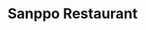 ---
layout: place
title: "Sanppo Restaurant"
permalink: /california/san-francisco/sanppo-restaurant.html
stateAbbr: CA
stateName: California
cityName: San Francisco
place_id: ChIJn1sm1LiAhYARosRri7ggk3w
photos:
  - name: >-
      places/ChIJn1sm1LiAhYARosRri7ggk3w/photos/AeeoHcK7bHJT-bbRHfoETE9VinF5mXDgQi2xF643_DmXtZHvHDdArPGkIw_LCdBRTFsOBEb2xoDh_H1QPhUfXz3sRcDNC3QMw8lQH5fD1kvUeJCdLdaWS7xL1RB5eAgXglFD1D23pkBWfg1sSWxYe91v3tloswUoImHWXUrX-bT26zTkLosLU3FC46e-dcWaYzHEuW3XqNiIhc6cNjwdSTp2gu7_cjJygJYIdcnmMqsKui6s2o5z210Sm5CqabAFe3vUY9QSuSaqfVDdIt_G4dVP--xRA5tY7tXtLjhEOl6zSvxFZpDWtLoF1Lbx3INSml2lHL1gKRP0eeLuahWMnLswUecpMl8w5ZzL-__sj0z8p3Ogtx1H9QoG45quWBhI6TNQDF0lxDHRWJcaf2UfrtBhhPFk4z8WFICPlubSF8O9BYM
    widthPx: 4000
    heightPx: 2992
    authorAttributions:
      - displayName: Libby Chang
        uri: https://maps.google.com/maps/contrib/105175245829173637529
        photoUri: >-
          https://lh3.googleusercontent.com/a-/ALV-UjWp5GAgSv0NXY8dEZnV9OoXqnu4FNI9yhFfeOYibQMh3Fdb9jzrIg=s100-p-k-no-mo
    flagContentUri: >-
      https://www.google.com/local/imagery/report/?cb_client=maps_api_places.places_api&image_key=!1e10!2sCIHM0ogKEICAgID4pNyFIw&hl=en-US
    googleMapsUri: >-
      https://www.google.com/maps/place//data=!3m4!1e2!3m2!1sCIHM0ogKEICAgID4pNyFIw!2e10!4m2!3m1!1s0x808580b8d4265b9f:0x7c9320b88b6bc4a2
  - name: >-
      places/ChIJn1sm1LiAhYARosRri7ggk3w/photos/AeeoHcJKgDYEsfcj9bfFCD6D2ILYIQ-YtpceqMLOGUDw6ephdIqxoysPkxCpqmp1XAX7XnPiQVlwT5JffCN0YSLZC1q-3BCLKMwTbkrFIxTpuPlQO67Sw4G6_-t8IE8XhRhFu4gnvgzWU65CjR_evRiq846ilEY2vmh3zceaU6EWQ7fFN13Wh-ZHkFTPnLskX0IltDexdjdgNbZ7Yt1h5G3DVMflj6HwEPk5k71ZCBcVQbHhUflBSiOItavRLmUXa73FpvYQ7ILzRW3mBjINBvBpy-D9XgTDDWqrmV6PzlMgjx6scUH5SkEr7AIWlTYpsc_rsJYm3BThhMgHQmRn8bJw7XGATV818RmKt361shdr9Vr42XMX49CgsH-icRaAt5O3lIEBgq15WxbuIAigxUBX61qxAlyTdPypTe5SeA6MHWKQ2RM
    widthPx: 4000
    heightPx: 3000
    authorAttributions:
      - displayName: LOva POssy
        uri: https://maps.google.com/maps/contrib/118099502121743988267
        photoUri: >-
          https://lh3.googleusercontent.com/a-/ALV-UjWyEb4O6Pxe7YSiwpBV2DqkX2Tayh2AcYvdjm15adwW6QWhVOCV=s100-p-k-no-mo
    flagContentUri: >-
      https://www.google.com/local/imagery/report/?cb_client=maps_api_places.places_api&image_key=!1e10!2sCIHM0ogKEICAgIDH99_euwE&hl=en-US
    googleMapsUri: >-
      https://www.google.com/maps/place//data=!3m4!1e2!3m2!1sCIHM0ogKEICAgIDH99_euwE!2e10!4m2!3m1!1s0x808580b8d4265b9f:0x7c9320b88b6bc4a2
  - name: >-
      places/ChIJn1sm1LiAhYARosRri7ggk3w/photos/AeeoHcKksfosJgy_p3Ch5GS3LJwcuoH4inhUgPIpq_eF31zkjXbD8gDFMqktlNnZgdEY_wdenSCRQ7HGZ80L07s52d5qcrRR-Ym5uvhRIla00z4xYdP-M5K9T4FOs-CzmsD48BzWpYSlJDs2xFT94ADUhq66jtCwpYmAibioE25QBIXW3lLtakxLOvV4HaztGHbPJbJwa4cJX4hewvJwy8jW_dPgqUoUstuSm6Ug-0C9WIkbzJuGFMv5fvf5mE0iLOJT3lbKOvVXAK_vBcaap5rx4UWDdRCz49qsgbmN8NXzLoZ-PSmTYdwuBcEN0w-QzWCwox-KVOobBLuH58-Fb-bBrKUHSSIIInYEYObhWkcJIZS_rSEx1teaJBcfcc4eeeRy_0JHqjJJBKjmqQz5z1_5Hq_ZZ3Yu4H7GHyON21-rUpLpWCE
    widthPx: 3540
    heightPx: 3316
    authorAttributions:
      - displayName: Salam Ali
        uri: https://maps.google.com/maps/contrib/114263666451588572966
        photoUri: >-
          https://lh3.googleusercontent.com/a-/ALV-UjXf7g9gjvZ6j4oMbH7QyqbLyX20lV1uTKF8QYOgroKvd-XAudIV=s100-p-k-no-mo
    flagContentUri: >-
      https://www.google.com/local/imagery/report/?cb_client=maps_api_places.places_api&image_key=!1e10!2sCIHM0ogKEICAgIDXqYvP_QE&hl=en-US
    googleMapsUri: >-
      https://www.google.com/maps/place//data=!3m4!1e2!3m2!1sCIHM0ogKEICAgIDXqYvP_QE!2e10!4m2!3m1!1s0x808580b8d4265b9f:0x7c9320b88b6bc4a2
  - name: >-
      places/ChIJn1sm1LiAhYARosRri7ggk3w/photos/AeeoHcJMI-nmB0B-guERybeXtV5Z4NKhnGRs-gUW6uHBmsK6j9znSPXYeRNI1i-pE_v8Tm6KIj9Ns6V6a7zhRKXYLo7JymhsbVagFHqIy5e-lUGN6rtRJwTBe-pWEvoqV_2x0Ul7i4Mf6WTf2f1hnPpBcsqtT1iC2sIeKmrUzxuOG86ERbVK_MZVIdm00EsEIhjcES3xh8g4oaDojFjWB6XNv7Dp6bqZ60UXFFBPe2Bb9vxctnnnTJoDQQkql73Gom-LI56TfdQ55BrQozJqybDc4xaykaZiEO6VsPbafDHgOHRcQ0lTdiKhyTAbwsbxc6uAdKfb1y9O-NP8LMRb9nx1-u3J9siYlp-4h7Iq56CIaZSCUETy8elPlf8Nr0WGmDi6NndG3SFHnzlqe0YmhoTptUMeSrxh1q6_YSrYGCP-bfZUPQ
    widthPx: 3024
    heightPx: 4032
    authorAttributions:
      - displayName: Leia
        uri: https://maps.google.com/maps/contrib/100630266286783494133
        photoUri: >-
          https://lh3.googleusercontent.com/a-/ALV-UjUzhEA0XD956vw0WCLmZydricejIGcKRQQ3q6TCsUvT3kxPc7Ei=s100-p-k-no-mo
    flagContentUri: >-
      https://www.google.com/local/imagery/report/?cb_client=maps_api_places.places_api&image_key=!1e10!2sCIHM0ogKEICAgIDj9Z3kMA&hl=en-US
    googleMapsUri: >-
      https://www.google.com/maps/place//data=!3m4!1e2!3m2!1sCIHM0ogKEICAgIDj9Z3kMA!2e10!4m2!3m1!1s0x808580b8d4265b9f:0x7c9320b88b6bc4a2
  - name: >-
      places/ChIJn1sm1LiAhYARosRri7ggk3w/photos/AeeoHcLUU2HkNnUztF6FNhpdycRHO-lircdI_OUDEAwWXhlJ4ouc7chQFivT81XOYJi_2pMgrf1hAIaG9McpKFGzw9ay6_W7HlXgSUymJHyuez-tziY1SVwTk8SybBXX-b1lzA4mxEKNzjyT7kmcHIz5iw4Cajr8YRxXgiN4A83uFHEhpnA8E_vzF2T7f3FLJEV_zGoqzpc_3wGDaE7C9ft5qVb0bv2Nb7ZtnL8P8MyTBVBC5Vlna0sb0vC0oQAXK6eNGZWZqI8ib7Bb2Z7QWBtEpZEjkclKP-Ni9SHy-ZEBIe753SwKer_QbSITQf3RcjKIAiNfvdPMBh8nm_1mrUgO5wKGPulvNPsu5ibEgQQyL7Mmar0ZLeQIE7-vtgh3GAgo7w-dbzt3-ZrXm-QVjCOlvoWajVL43ahX3NJC4RUnCIeNSQ
    widthPx: 4032
    heightPx: 2268
    authorAttributions:
      - displayName: BELGICA VALENCIA
        uri: https://maps.google.com/maps/contrib/103863953573671597568
        photoUri: >-
          https://lh3.googleusercontent.com/a-/ALV-UjVPDTkwH3hk2c5MyRScbmOphKYzcTKdoUjxrrEa_cvzd9umZboS5g=s100-p-k-no-mo
    flagContentUri: >-
      https://www.google.com/local/imagery/report/?cb_client=maps_api_places.places_api&image_key=!1e10!2sCIHM0ogKEICAgICW5NiMHg&hl=en-US
    googleMapsUri: >-
      https://www.google.com/maps/place//data=!3m4!1e2!3m2!1sCIHM0ogKEICAgICW5NiMHg!2e10!4m2!3m1!1s0x808580b8d4265b9f:0x7c9320b88b6bc4a2
  - name: >-
      places/ChIJn1sm1LiAhYARosRri7ggk3w/photos/AeeoHcIICGUnO3Atb3WCh5RuXu1CVHy-FIG3oONBy2TufBNmQ9ECemV0ZsdFMxuMcTgiirEZCuiIUynExp1eBietw6R0l25h2jSi_UUtRMtXRuUNsapFwcXCwE9uTVy-XoVMzUJ-t5AfILQrt4AgjgIrRKXaPBiyg2jSX_erSNx5Shv_SZ6zO0Ie_XGTKSmU8ZuBjPT2xbMfu0RPcFiEfjaQrLsHZSLO1GP6NUi7GG1CLaQKzo5LmMF9vjKNYoJ8lGQOzxU7RFzqnvITVPu3AgmePbPk5S1pwieit_rdksaYAUbhiX1kP0VP6E0SPGffpYopnUqY5_I6r7VCoG8dWg_shdCZKhXZEfiENtDWd6l3__klGqh9L8n7-43UqROPeOk7NS5xm5CQxUuhvjxtoua0JBTwrnm9zvEZx_AzslRn887OHQ
    widthPx: 2268
    heightPx: 4032
    authorAttributions:
      - displayName: Pol Miró
        uri: https://maps.google.com/maps/contrib/103132406116705512189
        photoUri: >-
          https://lh3.googleusercontent.com/a-/ALV-UjVq377Vq3C44qNfqLbmw0VIvpY6OJgEhg6cKjmihSd6jR_mfd0=s100-p-k-no-mo
    flagContentUri: >-
      https://www.google.com/local/imagery/report/?cb_client=maps_api_places.places_api&image_key=!1e10!2sCIHM0ogKEICAgIDZ5tiIRA&hl=en-US
    googleMapsUri: >-
      https://www.google.com/maps/place//data=!3m4!1e2!3m2!1sCIHM0ogKEICAgIDZ5tiIRA!2e10!4m2!3m1!1s0x808580b8d4265b9f:0x7c9320b88b6bc4a2
  - name: >-
      places/ChIJn1sm1LiAhYARosRri7ggk3w/photos/AeeoHcJriXWQVVDgZuPL3PPkcvcBAE_h8Q7fgExM5AHZ5fm3jPvALnmUrmW2R02ySJ12w5u1bKTgiiW4dkxk6UAuADB7F1RY2ugbpjdIJlyG747-wea-cNDK1IBds5h5fo7qi5WQQ0zluvQ5mwndfNOM6UrvI2KDXzjLNAHH_pITtXUBhocF2Y8l-_sLRVynbIV6Bddv6mazbZ-saWijnNBc6PmR-FJX3hBWXhIwKuXS-x13uhQiNUv8bMyt6ofLA-eEY6qbvd-nguRo8GJGXEYJmBSioDrWX6KbTE_m_F8wMzqyImxlgPDX4O8A8xbJGViju226Uj-DRSah9HH6LWgGqcZuQhrQyZtutJ3Ea2HmYEG3Ccuigne_4B5ybWHFVYjS5nTg5orFpD6fJXnd0FHEKehCE4e1JvKZM4zb8RBFatlYvN1J
    widthPx: 3540
    heightPx: 3333
    authorAttributions:
      - displayName: Salam Ali
        uri: https://maps.google.com/maps/contrib/114263666451588572966
        photoUri: >-
          https://lh3.googleusercontent.com/a-/ALV-UjXf7g9gjvZ6j4oMbH7QyqbLyX20lV1uTKF8QYOgroKvd-XAudIV=s100-p-k-no-mo
    flagContentUri: >-
      https://www.google.com/local/imagery/report/?cb_client=maps_api_places.places_api&image_key=!1e10!2sCIHM0ogKEICAgIDXqYvPvQE&hl=en-US
    googleMapsUri: >-
      https://www.google.com/maps/place//data=!3m4!1e2!3m2!1sCIHM0ogKEICAgIDXqYvPvQE!2e10!4m2!3m1!1s0x808580b8d4265b9f:0x7c9320b88b6bc4a2
  - name: >-
      places/ChIJn1sm1LiAhYARosRri7ggk3w/photos/AeeoHcKskjLlTF297D-hBkmP_md3-z_MZW3cXdS9r6mVvE_MWpTBoa7FVqEaMUJo0LDLlSD_xWX2eOaWSeg9vNpu_BkJEYZLW5zl1Ire7HHG7GcE6_ZcPXdXNAv6VWSNCP5SLiiKw6gt1Q8crtGqLPw7iFtXevhEkwQlRCPrcqMWCV-5vFaSoJbpGsrb8s0v9MkvyRODQMehftWa0Tpd47gL5JKlzvio22Cut4jwwM_4R2rfSxJbRYNDjSyj195TX6PDkxzzPuw0h1PmHzZWRGjizWd7rmo7Zr_zcWCfhYUqkSNzuax9JIMrmrjvnakEPNklOpy-0QDPTh_JPhmViceNgHJmf-DDNHh3tYB-QtBfQSlwwnn2w1W5IoYSl0OPU_6DmWx4ALJQ9cYgqZ8aBkOL6LqnT4BlOQMiAuWsLRCxROU
    widthPx: 3623
    heightPx: 2294
    authorAttributions:
      - displayName: Maya Lucas
        uri: https://maps.google.com/maps/contrib/106224866584940682342
        photoUri: >-
          https://lh3.googleusercontent.com/a-/ALV-UjULYQQ2AdGC38zP6h9ZMdsvBKCiaaX1N6yJkDcL1XjHpYl3O_iM=s100-p-k-no-mo
    flagContentUri: >-
      https://www.google.com/local/imagery/report/?cb_client=maps_api_places.places_api&image_key=!1e10!2sCIHM0ogKEICAgIDZqazTYg&hl=en-US
    googleMapsUri: >-
      https://www.google.com/maps/place//data=!3m4!1e2!3m2!1sCIHM0ogKEICAgIDZqazTYg!2e10!4m2!3m1!1s0x808580b8d4265b9f:0x7c9320b88b6bc4a2
  - name: >-
      places/ChIJn1sm1LiAhYARosRri7ggk3w/photos/AeeoHcIPhOVMWqUaPShx6Tg4HKb0S6bF4pl8QWGGXuhdPqzxFcqzO3-Y-8vA0EGtulQMRH1_6cToNtKH9kUiMJF9Q_ru0ypDyTDi2FshJwt1Qv8kHpnkKB4rk6rF0p62E9M1LxgkZhWSjh7yeujfIgPMOihjBE7kvYE5qeqL-fLNDwNUa8yQDvGI_E7V3yLt9nhsSxo9YNSPEYz5ZdqoV0i1m1chZmirp7jaA1tbTF20LCjKZA_CmmHeYM2HBfHSRkXZEX1J7K4WWKrfTRFx15orbSNjS6E0VCOw5W9tLXhKfUsrXe9HdMnAYaVypU_LxVsXtqwRYkYJ4dmYa09HbSFLVA9L5948AGDqVARqFs01sOcfrXO5aEWcfBapZqu11z5aksGpyH-eqeHAFo8iOTJH947AvdFCUSAkrS9X1S_GpSs
    widthPx: 3024
    heightPx: 4032
    authorAttributions:
      - displayName: Salam Ali
        uri: https://maps.google.com/maps/contrib/114263666451588572966
        photoUri: >-
          https://lh3.googleusercontent.com/a-/ALV-UjXf7g9gjvZ6j4oMbH7QyqbLyX20lV1uTKF8QYOgroKvd-XAudIV=s100-p-k-no-mo
    flagContentUri: >-
      https://www.google.com/local/imagery/report/?cb_client=maps_api_places.places_api&image_key=!1e10!2sCIHM0ogKEICAgIDXqYvPfQ&hl=en-US
    googleMapsUri: >-
      https://www.google.com/maps/place//data=!3m4!1e2!3m2!1sCIHM0ogKEICAgIDXqYvPfQ!2e10!4m2!3m1!1s0x808580b8d4265b9f:0x7c9320b88b6bc4a2
  - name: >-
      places/ChIJn1sm1LiAhYARosRri7ggk3w/photos/AeeoHcJnnqQaXiN8SDauYpu_mJqZm_CRVfE9gjmW7_SJS7i_g4X7CJXQOwfpdb7iv32A94FvRWEh9X8ywc7yCduqthzyTYHI9M8TekKSl7YJV0pViXPZltCD-AiqWVcSALd_RFy9j_k31EBzJv_O-Ho9oVjXdh3nlOG1OZJxPdbBLs54BNmiCJg55b2Mz-66JXFb_u7WugT1j1a9Kw0vAvtKj1EPyISTM0dpE4g_yO-xb9PWTihVDH4qluFnkNbWo0sEeGCRU6OK_iDY08PIDaxx7qVtcKmx9nposCf_kRiiOFqGPwXL8n7_oBLkB8LMiyf8SB1Hh7fvTSaVVJ3-IURQJTPSmr-uB-ZswHZdDLdl9mTtIcWrSH3j_78BFjxB1ReUto7VIWGr_s1szgXn9EHWNjIq6CSrUwTc-D4q-cVRrzH-Uug
    widthPx: 4032
    heightPx: 3024
    authorAttributions:
      - displayName: Fabian
        uri: https://maps.google.com/maps/contrib/110009474383680176949
        photoUri: >-
          https://lh3.googleusercontent.com/a-/ALV-UjUkh49HEn6YVTpdV4iWxEU2Sdup9C7mp970-x4sU99SFpb1njKE=s100-p-k-no-mo
    flagContentUri: >-
      https://www.google.com/local/imagery/report/?cb_client=maps_api_places.places_api&image_key=!1e10!2sCIHM0ogKEICAgIDTyMST2wE&hl=en-US
    googleMapsUri: >-
      https://www.google.com/maps/place//data=!3m4!1e2!3m2!1sCIHM0ogKEICAgIDTyMST2wE!2e10!4m2!3m1!1s0x808580b8d4265b9f:0x7c9320b88b6bc4a2
address: 1702 Post St, San Francisco, CA 94115, USA
street: 1702 Post St
city: San Francisco
state: CA
zip: '94115'
country: USA
neighborhood: Japantown
latitude: '37.785675'
longitude: '-122.430091'
accessibility_options:
  wheelchairAccessibleRestroom: true
  wheelchairAccessibleSeating: true
business_status: OPERATIONAL
name: Sanppo Restaurant
google_maps_links:
  directionsUri: >-
    https://www.google.com/maps/dir//''/data=!4m7!4m6!1m1!4e2!1m2!1m1!1s0x808580b8d4265b9f:0x7c9320b88b6bc4a2!3e0
  placeUri: https://maps.google.com/?cid=8976554459264697506
  writeAReviewUri: >-
    https://www.google.com/maps/place//data=!4m3!3m2!1s0x808580b8d4265b9f:0x7c9320b88b6bc4a2!12e1
  reviewsUri: >-
    https://www.google.com/maps/place//data=!4m4!3m3!1s0x808580b8d4265b9f:0x7c9320b88b6bc4a2!9m1!1b1
  photosUri: >-
    https://www.google.com/maps/place//data=!4m3!3m2!1s0x808580b8d4265b9f:0x7c9320b88b6bc4a2!10e5
primary_type: Japanese Restaurant
opening_hours:
  regular: null
  current: null
secondary_opening_hours:
  regular:
    weekdayDescriptions: null
    type: null
  current:
    weekdayDescriptions: null
    type: null
phone: (415) 346-3486
price_level: PRICE_LEVEL_MODERATE
price_range: $10 &ndash; $20
rating: '4.1'
rating_count: 375
website: http://sanpposushisf.com/
description: >-
  Japanese eatery offering a diverse selection of sushi & custom maki rolls,
  plus tempura & teriyaki.
reviews:
  - name: >-
      places/ChIJn1sm1LiAhYARosRri7ggk3w/reviews/ChZDSUhNMG9nS0VJQ0FnTURBbjh6cWNnEAE
    relativePublishTimeDescription: 2 months ago
    rating: 4
    text:
      text: >-
        Great place for a variety of sushi 🍣 and 🍱 bento , loved the options
        and all were filling. Price can be high but it’s right across from Japan
        Town so it was convenient. Service was great and we had a nice private
        are with divisions between tables. They had larger sizes for sushi rolls
        which was nice.
      languageCode: en
    originalText:
      text: >-
        Great place for a variety of sushi 🍣 and 🍱 bento , loved the options
        and all were filling. Price can be high but it’s right across from Japan
        Town so it was convenient. Service was great and we had a nice private
        are with divisions between tables. They had larger sizes for sushi rolls
        which was nice.
      languageCode: en
    authorAttribution:
      displayName: Ray Torres
      uri: https://www.google.com/maps/contrib/110048695041592173956/reviews
      photoUri: >-
        https://lh3.googleusercontent.com/a-/ALV-UjWqvcisDq4tzpgHHMxZAg626q-vjk6SoS0YM8r6y7lqJZoJmvA=s128-c0x00000000-cc-rp-mo-ba5
    publishTime: '2025-02-12T21:39:14.497112Z'
    flagContentUri: >-
      https://www.google.com/local/review/rap/report?postId=ChZDSUhNMG9nS0VJQ0FnTURBbjh6cWNnEAE&d=17924085&t=1
    googleMapsUri: >-
      https://www.google.com/maps/reviews/data=!4m6!14m5!1m4!2m3!1sChZDSUhNMG9nS0VJQ0FnTURBbjh6cWNnEAE!2m1!1s0x808580b8d4265b9f:0x7c9320b88b6bc4a2
  - name: >-
      places/ChIJn1sm1LiAhYARosRri7ggk3w/reviews/ChZDSUhNMG9nS0VJQ0FnSUNIMTdXR1FBEAE
    relativePublishTimeDescription: 7 months ago
    rating: 5
    text:
      text: >-
        GIANT SUSHI! We stepped in, to kill a small craving before going to eat
        ramen, we were surprised with the size of sushi rolls! For a rice lover
        like myself, I was greatly amused, but I can see how SOME people might
        not be too fond of with the amount of rice! Definitely worth every
        penny! Great find!
      languageCode: en
    originalText:
      text: >-
        GIANT SUSHI! We stepped in, to kill a small craving before going to eat
        ramen, we were surprised with the size of sushi rolls! For a rice lover
        like myself, I was greatly amused, but I can see how SOME people might
        not be too fond of with the amount of rice! Definitely worth every
        penny! Great find!
      languageCode: en
    authorAttribution:
      displayName: Juan Sebastian Charria
      uri: https://www.google.com/maps/contrib/104385168179341377750/reviews
      photoUri: >-
        https://lh3.googleusercontent.com/a-/ALV-UjX0Vu6OXK2l8lSIkWb8oR8vzwwgFZq4NMCsntlDw4K1hBaUcJOx=s128-c0x00000000-cc-rp-mo-ba5
    publishTime: '2024-09-10T00:34:07.379627Z'
    flagContentUri: >-
      https://www.google.com/local/review/rap/report?postId=ChZDSUhNMG9nS0VJQ0FnSUNIMTdXR1FBEAE&d=17924085&t=1
    googleMapsUri: >-
      https://www.google.com/maps/reviews/data=!4m6!14m5!1m4!2m3!1sChZDSUhNMG9nS0VJQ0FnSUNIMTdXR1FBEAE!2m1!1s0x808580b8d4265b9f:0x7c9320b88b6bc4a2
  - name: >-
      places/ChIJn1sm1LiAhYARosRri7ggk3w/reviews/ChdDSUhNMG9nS0VJQ0FnSURYMXNlMXl3RRAB
    relativePublishTimeDescription: 5 months ago
    rating: 5
    text:
      text: >-
        I ❤️ this place!

        Every time I come here I have a warm greeting and the music is good!

        The staff are always welcoming and helpful too! I always get the large
        Sapporo bottle of beer and a few sushi rolls.

        I ❤️ this place!
      languageCode: en
    originalText:
      text: >-
        I ❤️ this place!

        Every time I come here I have a warm greeting and the music is good!

        The staff are always welcoming and helpful too! I always get the large
        Sapporo bottle of beer and a few sushi rolls.

        I ❤️ this place!
      languageCode: en
    authorAttribution:
      displayName: David George Johnson
      uri: https://www.google.com/maps/contrib/100725987207984052234/reviews
      photoUri: >-
        https://lh3.googleusercontent.com/a-/ALV-UjWO0i5lvVEs4yJm_TVaYwTOuTV1XSXA5O5ycF73vkMaSnF1A5Kq=s128-c0x00000000-cc-rp-mo-ba4
    publishTime: '2024-10-27T03:30:42.131346Z'
    flagContentUri: >-
      https://www.google.com/local/review/rap/report?postId=ChdDSUhNMG9nS0VJQ0FnSURYMXNlMXl3RRAB&d=17924085&t=1
    googleMapsUri: >-
      https://www.google.com/maps/reviews/data=!4m6!14m5!1m4!2m3!1sChdDSUhNMG9nS0VJQ0FnSURYMXNlMXl3RRAB!2m1!1s0x808580b8d4265b9f:0x7c9320b88b6bc4a2
  - name: >-
      places/ChIJn1sm1LiAhYARosRri7ggk3w/reviews/ChdDSUhNMG9nS0VJQ0FnTUNBLS0zMGlnRRAB
    relativePublishTimeDescription: 2 months ago
    rating: 2
    text:
      text: >-
        I ordered the bento that they hugely advertise outside their restaurant.
        The older woman waitperson was very unfriendly, unsmiling. But she was
        very attentive to the white family on the other table though. I was
        saved by a younger lady waitperson. She was very nice. But I can see
        that the older lady treats her bad as well. She had no niceness towards
        her colleague. My food came and it was basic, nothing special. I was
        planning not to leave a tip but I did for the young lady. Despite the
        affordability of this bento as advertised, I will never come back here
        again and advise everyone not to. You can get better service, food, and
        affordability in so many other places in Japantown.
      languageCode: en
    originalText:
      text: >-
        I ordered the bento that they hugely advertise outside their restaurant.
        The older woman waitperson was very unfriendly, unsmiling. But she was
        very attentive to the white family on the other table though. I was
        saved by a younger lady waitperson. She was very nice. But I can see
        that the older lady treats her bad as well. She had no niceness towards
        her colleague. My food came and it was basic, nothing special. I was
        planning not to leave a tip but I did for the young lady. Despite the
        affordability of this bento as advertised, I will never come back here
        again and advise everyone not to. You can get better service, food, and
        affordability in so many other places in Japantown.
      languageCode: en
    authorAttribution:
      displayName: Rich Villanueva
      uri: https://www.google.com/maps/contrib/102306331376304003197/reviews
      photoUri: >-
        https://lh3.googleusercontent.com/a-/ALV-UjWbP68nuzuL7guS1BQFiNS9PYv9cA8Ea5KcxtunU2mAWQ7e4Tn9=s128-c0x00000000-cc-rp-mo-ba2
    publishTime: '2025-02-04T19:35:05.583147Z'
    flagContentUri: >-
      https://www.google.com/local/review/rap/report?postId=ChdDSUhNMG9nS0VJQ0FnTUNBLS0zMGlnRRAB&d=17924085&t=1
    googleMapsUri: >-
      https://www.google.com/maps/reviews/data=!4m6!14m5!1m4!2m3!1sChdDSUhNMG9nS0VJQ0FnTUNBLS0zMGlnRRAB!2m1!1s0x808580b8d4265b9f:0x7c9320b88b6bc4a2
  - name: >-
      places/ChIJn1sm1LiAhYARosRri7ggk3w/reviews/ChZDSUhNMG9nS0VJQ0FnSURiazRmTE1REAE
    relativePublishTimeDescription: 8 months ago
    rating: 1
    text:
      text: >-
        Zero stars. There was a piece of paper towel mixed with the ginger and I
        didn’t realize till it was already in my mouth. It tasted like
        chemicals. They then insisted I pay $20 on a $24 bill giving me a 20%
        discount. Awful awful awful. The food I did eat was also bland and the
        unagi tasted fishy. Not worth the late hours. I wish I hadn’t eaten at
        all.
      languageCode: en
    originalText:
      text: >-
        Zero stars. There was a piece of paper towel mixed with the ginger and I
        didn’t realize till it was already in my mouth. It tasted like
        chemicals. They then insisted I pay $20 on a $24 bill giving me a 20%
        discount. Awful awful awful. The food I did eat was also bland and the
        unagi tasted fishy. Not worth the late hours. I wish I hadn’t eaten at
        all.
      languageCode: en
    authorAttribution:
      displayName: Heather Cossette
      uri: https://www.google.com/maps/contrib/105725425130182770976/reviews
      photoUri: >-
        https://lh3.googleusercontent.com/a/ACg8ocLefVZqKtB4yY05szy6SXxM2X1qZabWN4FdobbRxq0ckeizeQ=s128-c0x00000000-cc-rp-mo
    publishTime: '2024-08-09T04:09:14.531793Z'
    flagContentUri: >-
      https://www.google.com/local/review/rap/report?postId=ChZDSUhNMG9nS0VJQ0FnSURiazRmTE1REAE&d=17924085&t=1
    googleMapsUri: >-
      https://www.google.com/maps/reviews/data=!4m6!14m5!1m4!2m3!1sChZDSUhNMG9nS0VJQ0FnSURiazRmTE1REAE!2m1!1s0x808580b8d4265b9f:0x7c9320b88b6bc4a2
parking_options:
  paidParkingLot: true
  valetParking: false
payment_options:
  acceptsCreditCards: true
  acceptsDebitCards: true
  acceptsCashOnly: false
  acceptsNfc: true
allow_dogs: null
curbside_pickup: null
delivery: true
dine_in: true
good_for_children: true
good_for_groups: true
good_for_sports: false
live_music: false
menu_for_children: null
outdoor_seating: false
reservable: true
restroom: true
serves_beer: true
serves_breakfast: false
serves_brunch: null
serves_cocktails: false
serves_coffee: null
serves_dinner: true
serves_dessert: true
serves_lunch: true
serves_vegetarian_food: true
serves_wine: true
takeout: true

---